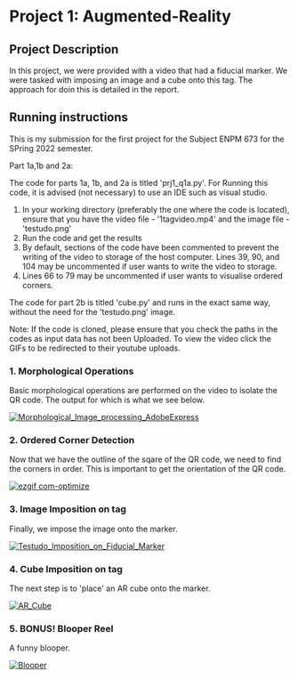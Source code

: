 # Project 1: Augmented-Reality

## Project Description

In this project, we were provided with a video that had a fiducial marker. We were tasked with imposing an image and a cube onto this tag. The approach for doin this is detailed in the report.

## Running instructions

This is my submission for the first project for the Subject ENPM 673 for the SPring 2022 semester.

Part 1a,1b and 2a:

The code for parts 1a, 1b, and 2a is titled 'prj1_q1a.py'. For Running this code, it is advised (not necessary) to use an IDE such as visual studio.

1. In your working directory (preferably the one where the code is located), ensure that you have the video file - '1tagvideo.mp4' and the image file - 'testudo.png'
2. Run the code and get the results
3. By default, sections of the code have been commented to prevent the writing of the video to storage of the host computer. Lines 39, 90, and 104 may be uncommented if user wants to write the video to storage.
4. Lines 66 to 79 may be uncommented if user wants to visualise ordered corners.

The code for part 2b is titled 'cube.py' and runs in the exact same way, without the need for the 'testudo.png' image.

Note: If the code is cloned, please ensure that you check the paths in the codes as input data has not been Uploaded. To view the video click the GIFs to be redirected to their youtube uploads.

### 1. Morphological Operations

Basic morphological operations are performed on the video to isolate the QR code. The output for which is what we see below.

[![Morphological_Image_processing_AdobeExpress](https://user-images.githubusercontent.com/35636842/218368728-35bad771-17fc-4388-a5d9-7d82de198b73.gif)](https://youtu.be/K2lSg51COJ0)

### 2. Ordered Corner Detection

Now that we have the outline of the sqare of the QR code, we need to find the corners in order. This is important to get the orientation of the QR code.

[![ezgif com-optimize](https://user-images.githubusercontent.com/35636842/218370397-a4d85010-2d91-48cc-bdc0-b21f8113ec73.gif)](https://youtu.be/vW_rvp5WV1s)

### 3. Image Imposition on tag

Finally, we impose the image onto the marker.

[![Testudo_Imposition_on_Fiducial_Marker](https://user-images.githubusercontent.com/35636842/218371698-48caacd1-4087-48ff-880e-47d440ba41d6.gif)](https://youtu.be/-3TvXzFVbGk)

### 4. Cube Imposition on tag

The next step is to 'place' an AR cube onto the marker.

[![AR_Cube](https://user-images.githubusercontent.com/35636842/218374017-6fa83d84-e12b-4b27-9abc-ddf9ce52e645.gif)](https://youtu.be/iCmC9NynMJg)

### 5. BONUS! Blooper Reel

A funny blooper.

[![Blooper](https://user-images.githubusercontent.com/35636842/218374449-882eee1e-1497-49ea-9e4b-93c045fd401e.gif)](https://youtu.be/cD1I4kXAkUM)
